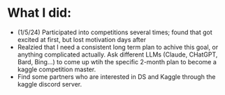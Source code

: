 # What I did:
- (1/5/24) Participated into competitions several times; found that got excited at first, but lost motivation days after
- Realzied that I need a consistent long term plan to achive this goal, or anything complicated actually. Ask different LLMs (Claude, CHatGPT, Bard, Bing...) to come up wtih the specific 2-month plan to become a kaggle competition master. 
- Find some partners who are interested in DS and Kaggle through the kaggle discord server.
